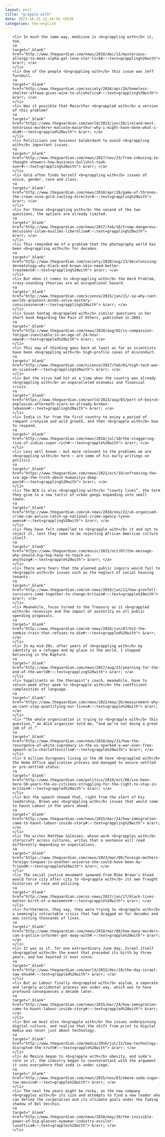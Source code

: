```yaml
---
layout: post
title: "grapple with"
date: 2023-10-25 12:34:56 +0530
categories: the-english
---
```

<ol>

    <li> In much the same way, medicine is <b>grappling with</b> it, too.
    <a 
    target="_blank" 
    href="http://www.theguardian.com/news/2018/dec/11/mysterious-allergy-to-meat-alpha-gal-lone-star-tick#:~:text=grappling%20with"> &rarr; </a>
    </li>
    <li> One of the people <b>grappling with</b> this issue was Jeff Turnbull.
    <a 
    target="_blank" 
    href="http://www.theguardian.com/society/2016/apr/26/homeless-shelter-ottawa-gives-wine-to-alcoholics#:~:text=grappling%20with"> &rarr; </a>
    </li>
    <li> Was it possible that Macarthur <b>grappled with</b> a version of this problem?
    <a 
    target="_blank" 
    href="https://www.theguardian.com/world/2023/jun/20/ireland-most-notorious-murderer-malcolm-macarthur-why-i-might-have-done-what-i-did#:~:text=grappled%20with"> &rarr; </a>
    </li>
    <li> Politicians use business balderdash to avoid <b>grappling with</b> important issues.
    <a 
    target="_blank" 
    href="http://www.theguardian.com/news/2017/nov/23/from-inboxing-to-thought-showers-how-business-bullshit-took-over#:~:text=grappling%20with"> &rarr; </a>
    </li>
    <li> Gold often finds herself <b>grappling with</b> issues of voice, gender, race and class.
    <a 
    target="_blank" 
    href="http://www.theguardian.com/news/2018/apr/26/game-of-thrones-the-crown-nina-gold-casting-director#:~:text=grappling%20with"> &rarr; </a>
    </li>
    <li> For those <b>grappling with</b> the second of the two questions, the options are already limited.
    <a 
    target="_blank" 
    href="http://www.theguardian.com/news/2017/feb/16/trump-dangerous-delusions-islam-muslims-liberalism#:~:text=grappling%20with"> &rarr; </a>
    </li>
    <li> This reminded me of a problem that the photography world has been <b>grappling with</b> for decades.
    <a 
    target="_blank" 
    href="http://www.theguardian.com/society/2020/aug/13/decolonising-dermatology-why-black-and-brown-skin-need-better-treatment#:~:text=grappling%20with"> &rarr; </a>
    </li>
    <li> But when it comes to <b>grappling with</b> the Hard Problem, crazy-sounding theories are an occupational hazard.
    <a 
    target="_blank" 
    href="http://www.theguardian.com/science/2015/jan/21/-sp-why-cant-worlds-greatest-minds-solve-mystery-consciousness#:~:text=grappling%20with"> &rarr; </a>
    </li>
    <li> Susan Sontag <b>grappled with</b> similar questions in her short book Regarding the Pain of Others, published in 2003.
    <a 
    target="_blank" 
    href="http://www.theguardian.com/news/2018/aug/02/is-compassion-fatigue-inevitable-in-an-age-of-24-hour-news#:~:text=grappled%20with"> &rarr; </a>
    </li>
    <li> This way of thinking goes back at least as far as scientists have been <b>grappling with</b> high-profile cases of misconduct.
    <a 
    target="_blank" 
    href="http://www.theguardian.com/science/2017/feb/01/high-tech-war-on-science#:~:text=grappling%20with"> &rarr; </a>
    </li>
    <li> But the virus had hit at a time when the country was already <b>grappling with</b> an unparalleled economic and financial crisis.
    <a 
    target="_blank" 
    href="https://www.theguardian.com/world/2023/aug/03/port-of-beirut-explosion-aftermath-scars-on-already-broken-lebanon#:~:text=grappling%20with"> &rarr; </a>
    </li>
    <li> India is far from the first country to enjoy a period of rampant cronyism and wild growth, and then <b>grapple with</b> how to respond.
    <a 
    target="_blank" 
    href="http://www.theguardian.com/news/2018/jul/10/the-staggering-rise-of-indias-super-rich#:~:text=grapple%20with"> &rarr; </a>
    </li>
    <li> Less well known – but more relevant to the problems we are <b>grappling with</b> here – are some of his early writings on politics.
    <a 
    target="_blank" 
    href="https://www.theguardian.com/news/2021/oct/19/unfreezing-the-ice-age-the-truth-about-humanitys-deep-past#:~:text=grappling%20with"> &rarr; </a>
    </li>
    <li> The NCA is also <b>grappling with</b> “county lines”, the term they give to a new tactic of urban gangs expanding into small towns.
    <a 
    target="_blank" 
    href="http://www.theguardian.com/uk-news/2018/nov/22/uk-organised-crime-can-police-catch-up-national-crime-agency-lynne-owens#:~:text=grappling%20with"> &rarr; </a>
    </li>
    <li> They have felt compelled to <b>grapple with</b> it and not to reject it, lest they seem to be rejecting African American culture itself.
    <a 
    target="_blank" 
    href="https://www.theguardian.com/music/2021/oct/07/the-message-why-should-hip-hop-have-to-teach-us-anything#:~:text=grapple%20with"> &rarr; </a>
    </li>
    <li> There were fears that the planned public inquiry would fail to <b>grapple with</b> issues such as the neglect of social housing tenants.
    <a 
    target="_blank" 
    href="http://www.theguardian.com/uk-news/2019/jun/11/how-grenfell-survivors-came-together-to-change-britain#:~:text=grapple%20with"> &rarr; </a>
    </li>
    <li> Meanwhile, focus turned to the Treasury as it <b>grappled with</b> recession and the impact of austerity on all public spending proposals.
    <a 
    target="_blank" 
    href="http://www.theguardian.com/uk-news/2016/jun/07/hs2-the-zombie-train-that-refuses-to-die#:~:text=grappled%20with"> &rarr; </a>
    </li>
    <li> In my mid-20s, after years of <b>grappling with</b> my identity as a refugee and my place in the world, I stopped believing in the Rapture.
    <a 
    target="_blank" 
    href="http://www.theguardian.com/news/2017/aug/25/yearning-for-the-end-of-the-world#:~:text=grappling%20with"> &rarr; </a>
    </li>
    <li> Supplicants on the therapist’s couch, meanwhile, have to return week after week to <b>grapple with</b> the inefficient complexities of language.
    <a 
    target="_blank" 
    href="https://www.theguardian.com/news/2022/may/26/measurement-why-we-cant-stop-quantifying-our-lives#:~:text=grapple%20with"> &rarr; </a>
    </li>
    <li> “The whole organisation is trying to <b>grapple with</b> this question,” an ACLU organiser told me, “and we’re not doing a great job of it.”
    <a 
    target="_blank" 
    href="http://www.theguardian.com/news/2018/may/31/how-the-resurgence-of-white-supremacy-in-the-us-sparked-a-war-over-free-speech-aclu-charlottesville#:~:text=grapple%20with"> &rarr; </a>
    </li>
    <li> 5 million Europeans living in the UK have <b>grappled with</b> the Home Office application process and managed to secure settled or pre-settled status.
    <a 
    target="_blank" 
    href="http://www.theguardian.com/politics/2019/oct/08/ive-been-here-50-years-the-eu-citizens-struggling-for-the-right-to-stay-in-britain#:~:text=grappled%20with"> &rarr; </a>
    </li>
    <li> But the speech showed that, right from the start of his leadership, Brown was <b>grappling with</b> issues that would come to haunt Labour in the years ahead.
    <a 
    target="_blank" 
    href="http://www.theguardian.com/news/2015/mar/24/how-immigration-came-to-haunt-labour-inside-story#:~:text=grappling%20with"> &rarr; </a>
    </li>
    <li> The writer Matthew Salesses, whose work <b>grapples with</b> storycraft across cultures, writes that a sentence will read differently depending on expectations.
    <a 
    target="_blank" 
    href="https://www.theguardian.com/news/2023/mar/09/foreign-mothers-foreign-tongues-in-another-universe-she-could-have-been-my-friend#:~:text=grapples%20with"> &rarr; </a>
    </li>
    <li> The social justice movement spawned from Mike Brown’s blood would force city after city to <b>grapple with</b> its own fraught histories of race and policing.
    <a 
    target="_blank" 
    href="http://www.theguardian.com/us-news/2017/jan/17/black-lives-matter-birth-of-a-movement#:~:text=grapple%20with"> &rarr; </a>
    </li>
    <li> Furthermore, they say, they were trying to <b>grapple with</b> a seemingly intractable crisis that had dragged on for decades and was costing thousands of lives.
    <a 
    target="_blank" 
    href="http://www.theguardian.com/news/2018/mar/08/how-many-murders-can-a-police-informer-get-away-with#:~:text=grapple%20with"> &rarr; </a>
    </li>
    <li> It was as if, for one extraordinary June day, Israel itself <b>grappled with</b> the event that preceded its birth by three years, and has haunted it ever since.
    <a 
    target="_blank" 
    href="http://www.theguardian.com/world/2015/dec/10/the-day-israel-saw-shoah#:~:text=grappled%20with"> &rarr; </a>
    </li>
    <li> But as Labour finally <b>grappled with</b> asylum, a separate and largely accidental process was under way, which was to have profound consequences a decade later.
    <a 
    target="_blank" 
    href="http://www.theguardian.com/news/2015/mar/24/how-immigration-came-to-haunt-labour-inside-story#:~:text=grappled%20with"> &rarr; </a>
    </li>
    <li> But we must also <b>grapple with</b> the issues underpinning digital culture, and realise that the shift from print to digital media was never just about technology.
    <a 
    target="_blank" 
    href="http://www.theguardian.com/media/2016/jul/12/how-technology-disrupted-the-truth#:~:text=grapple%20with"> &rarr; </a>
    </li>
    <li> As Mexico began to <b>grapple with</b> obesity, and soda’s role in it, the industry began to counterattack with the argument it uses everywhere that soda is under siege.
    <a 
    target="_blank" 
    href="http://www.theguardian.com/news/2015/nov/03/obese-soda-sugar-tax-mexico#:~:text=grapple%20with"> &rarr; </a>
    </li>
    <li> The next few years might be rocky, as the new company <b>grapples with</b> its size and attempts to find a new leader who can define the corporation and its ultimate goals under the fading shadow of Del Vecchio.
    <a 
    target="_blank" 
    href="http://www.theguardian.com/news/2018/may/10/the-invisible-power-of-big-glasses-eyewear-industry-essilor-luxottica#:~:text=grapples%20with"> &rarr; </a>
    </li>